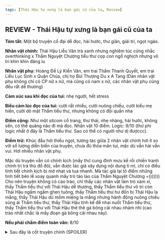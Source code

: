 ```yaml
---
tags: [Thái Hậu tự xưng là bạn gái cũ của ta, Review]
---
```

## REVIEW - Thái Hậu tự xưng là bạn gái cũ của ta

**Tóm tắt:** Một bộ truyện cổ đại dễ đọc, hài hước, thư giãn, giải trí, ngọt ngào.

**Nhân vật chính:** Thái Hậu Liễu Vân trà xanh nhưng nghiêm túc cứng nhắc overthinking x Thẩm Nguyệt Chương tiểu thư cọp con ngỗ nghịch nhưng vô tri khìn khìn đáng iu

**Nhân vật phụ:** Hoàng Đế Lý Kiến Vân, em trai Thẩm Thanh Quyết, em trai Liễu Lục Sinh x Quận Chúa, chị họ Bùi Thượng Du x A Tang (Dàn nhân vật phụ không chỉ có CP nữ x nữ, mà cũng có nam x nữ, các nhân vật phụ cũng đều rất dễ thương)

**Cảm xúc sau khi đọc của tui:** nhẹ người, hết stress

**Biểu cảm lúc đọc của tui:** cười rất nhiều, cười nuông chiều, cười kiểu mẹ hiền, cười dô mặt Thẩm tiểu thư, nhưng không có đội quần nha

**Điểm cộng:** Như một sitcom cổ trang, thư thái, nhẹ nhàng, hài hước, không sến, có thể quăng não đi mà đọc. Nhân vật 10 điểm. Logic: 9/10 (thứ phi logic nhất ở đây là Thẩm tiểu thư. Sao có thể có người như dị đượccc). 

**Điểm trừ:** Khúc đầu hơi thiếu ngọt, tương tác giữa 2 nhân vật chính hơi ít so với số lượng diễn biến của truyện, chưa đủ thỏa mãn tui, mặc dù vẫn hài vẫn vui. Hơi nhiều nhân vật phụ.

Mặc dù truyện vẫn có chính kịch (mấy thứ cung đình mưu kế rồi chiến tranh chính trị trả thù đồ đó), vẫn được tác giả xây dựng nội dung tỉ mỉ, chỉ có điều tình tiết chính kịch bị mờ nhạt và tua nhanh. Mà tác giả lại tô điểm những tình tiết bên lề xoay quanh mấy trò tào lao của Thẩm Nguyệt Chương =))))))) Cho nên truyện không có cao trào, chỉ thấy các nhân vật làm trò xàm xí, thấy Thẩm tiểu thư với Thái Hậu dễ thương, thấy Thẩm tiểu thư vô tri còn Thái Hậu ngấm ngầm ghen tuông, thấy Thẩm tiểu thư hư đốn bị Thái Hậu la mắng, thấy Thái Hậu dù mồm miệng la mắng nhưng hành động nuông chiều sủng ái Thẩm tiểu thư, thấy Thái Hậu tính kế để nhai nuốt Thẩm tiểu thư, thấy Thẩm tiểu thư với Thái Hậu thê thê gà bông cãi nhau nhảm nhí (cao trào nhất chắc là mấy đoạn gà bông cãi nhau này).

**Nếu phải chấm điểm toàn văn:** 8/10

<details>
  <summary>Sau đây là cốt truyện chính (SPOILER)</summary>
<br> 
  Thẩm Nguyệt Chương là tiểu thư ăn chơi lêu lỏng, quái quái dị dị, mặc dù cũng đẹp nhất nhì kinh đô, nhưng tai tiếng nhiều hơn nổi tiếng. Mỗi lần thấy Thẩm Nguyệt Chương bày trò, tui chỉ có thể nghĩ, “Xinh đẹp giàu có xin hãy bình thường” =))))<br>
  <br>
  Liễu Vân là Thái Hậu quyền lực, cũng là bạn thời thơ ấu với Thẩm Nguyệt Chương, hơn khoảng 2-3 tuổi thôi, tất nhiên cũng đẹp ơi là đẹp. Xuất thân danh giá, nhưng gia tộc bị người ta vu oan hãm hại, cha mẹ mất, Liễu Vân được nhà họ Thẩm mua về. Ba Thẩm thấy hai đứa đồng trang lứa, nên quyết định cho Liễu Vân cái danh nghĩa là bạn chơi cùng với Thẩm Nguyệt Chương thay vì là người hầu, mà bé Thẩm tiểu thư lại rất thích Liễu Vân, cũng chưa bao giờ cho phép Liễu Vân làm việc của nha hoàn, mà ngược lại còn muốn cho Liễu Vân một người hầu riêng.<br>
  <br>
  Từ khi còn nhỏ thì tình cảm cả hai đã rất khắng khít. Phần vì bản chất Liễu Vân trà xanh, thấy Thẩm Nguyệt Chương mềm mại đáng yêu dễ dụ, còn là con gái cưng của hai gia tộc quyền lực, định bụng làm thân để dễ bề lợi dụng cho kế hoạch trả thù sau này. Nhưng theo năm tháng, Liễu Vân yêu luôn bé Thẩm. Người ngoài thấy Thẩm Nguyệt Chương tệ hại, không ra gì, nhưng trong mắt Liễu Vân, Thẩm Nguyệt Chương mãi mãi là bé yêu, là ánh mặt trời sáng trưng ấm áp lòng mề =))))))<br>
  <br>
  Nhưng mà tại sao chỉ mình Liễu Vân thấy vậy? Tất nhiên là vì Thẩm tiểu thư ngỗ nghịch hỗn xược với cả thế giới, trừ Liễu Vân ra. Gặp người ngoài thì như con cọp cái, gặp Liễu Vân thì thành mèo con. Miễn là việc Liễu Vân yêu cầu, thì Thẩm Nguyệt Chương sẽ làm theo.<br>
  <br>
  Nhưng mà hai đứa nhỏ vốn dĩ đã có thể mãi mãi vui vẻ như vậy, nếu Liễu Vân không muốn vào cung làm phi tần.<br> 
  <br>
  Liễu Vân có mối thù lớn cần giải quyết, rất tham vọng, Thẩm Nguyệt Chương thì không muốn tách khỏi Liễu Vân, không muốn Liễu Vân vào cung làm phi. Vậy là giận giận dỗi dỗi mấy năm trời không gặp mặt.<br>
  <br>
  Vào cung xong, Kiến Đức Đế cũng chưa từng ép buộc Liễu Vân thị tẩm, chỉ tập trung lo việc nước việc dân.<br>
  <br>
  Mấy năm sau gặp lại, Kiến Đức Đế băng hà, Liễu Vân lên làm Thái Hậu, bạn thơ ấu còn lại của Thẩm Nguyệt Chương là Tam Hoàng Tử Lý Kiến Vân đăng cơ Hoàng Đế.<br>
  <br>
  Gòi, sau đó là câu chuyện tào lao hàng ngày của Thái Hậu và Thẩm tiểu thư =)))))

</details>
